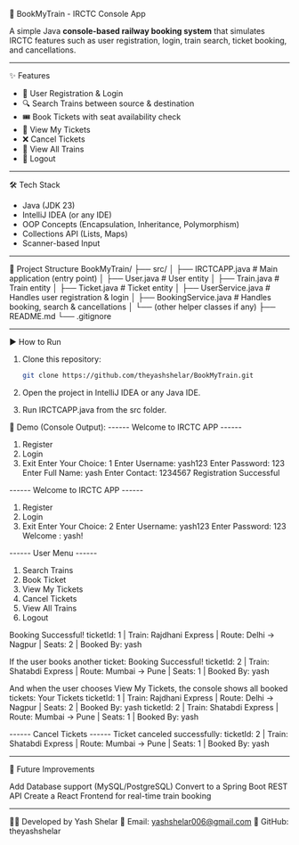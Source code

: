 🚆 BookMyTrain - IRCTC Console App

A simple Java **console-based railway booking system** that simulates IRCTC features such as user registration, login, train search, ticket booking, and cancellations.

---

✨ Features
- 👤 User Registration & Login  
- 🔍 Search Trains between source & destination  
- 🎟 Book Tickets with seat availability check  
- 📄 View My Tickets  
- ❌ Cancel Tickets  
- 🚂 View All Trains  
- 🚪 Logout  

---

🛠 Tech Stack
- Java (JDK 23)
- IntelliJ IDEA (or any IDE)
- OOP Concepts (Encapsulation, Inheritance, Polymorphism)
- Collections API (Lists, Maps)
- Scanner-based Input

---

📂 Project Structure
BookMyTrain/
├── src/
│ ├── IRCTCAPP.java # Main application (entry point)
│ ├── User.java # User entity
│ ├── Train.java # Train entity
│ ├── Ticket.java # Ticket entity
│ ├── UserService.java # Handles user registration & login
│ ├── BookingService.java # Handles booking, search & cancellations
│ └── (other helper classes if any)
├── README.md
└── .gitignore


---

▶️ How to Run
1. Clone this repository:
   ```bash
   git clone https://github.com/theyashshelar/BookMyTrain.git

2. Open the project in IntelliJ IDEA or any Java IDE.

3. Run IRCTCAPP.java from the src folder.


📸 Demo (Console Output):
------ Welcome to IRCTC APP ------
1. Register
2. Login
3. Exit
Enter Your Choice: 
1
Enter Username: yash123
Enter Password: 123
Enter Full Name: yash
Enter Contact: 1234567
Registration Successful

------ Welcome to IRCTC APP ------
1. Register
2. Login
3. Exit
Enter Your Choice: 
2
Enter Username: yash123
Enter Password: 123
Welcome : yash!

------ User Menu ------
1. Search Trains
2. Book Ticket
3. View My Tickets
4. Cancel Tickets
5. View All Trains
6. Logout

Booking Successful!
ticketId: 1 | Train: Rajdhani Express | Route: Delhi -> Nagpur | Seats: 2 | Booked By: yash

If the user books another ticket:
Booking Successful!
ticketId: 2 | Train: Shatabdi Express | Route: Mumbai -> Pune | Seats: 1 | Booked By: yash

And when the user chooses View My Tickets, the console shows all booked tickets:
Your Tickets
ticketId: 1 | Train: Rajdhani Express | Route: Delhi -> Nagpur | Seats: 2 | Booked By: yash
ticketId: 2 | Train: Shatabdi Express | Route: Mumbai -> Pune | Seats: 1 | Booked By: yash

------ Cancel Tickets ------
Ticket canceled successfully: ticketId: 2 | Train: Shatabdi Express | Route: Mumbai -> Pune | Seats: 1 | Booked By: yash

---

🚀 Future Improvements

Add Database support (MySQL/PostgreSQL)
Convert to a Spring Boot REST API
Create a React Frontend for real-time train booking

---

👨‍💻 Developed by Yash Shelar
📧 Email: yashshelar006@gmail.com
🔗 GitHub: theyashshelar

